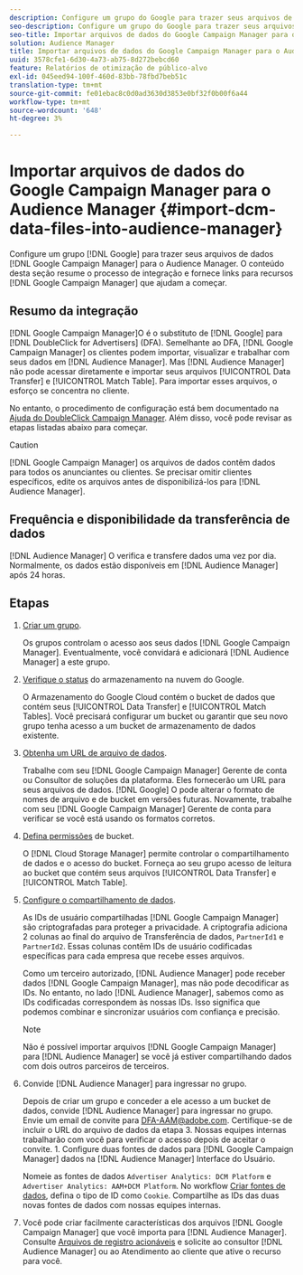 ```yaml
---
description: Configure um grupo do Google para trazer seus arquivos de dados do Google Campaign Manager para o Audience Manager. O conteúdo desta seção resume o processo de integração e fornece links para os recursos do Google Campaign Manager para ajudar você a começar.
seo-description: Configure um grupo do Google para trazer seus arquivos de dados do Google Campaign Manager para o Audience Manager. O conteúdo desta seção resume o processo de integração e fornece links para os recursos do Google Campaign Manager para ajudar você a começar.
seo-title: Importar arquivos de dados do Google Campaign Manager para o Audience Manager
solution: Audience Manager
title: Importar arquivos de dados do Google Campaign Manager para o Audience Manager
uuid: 3578cfe1-6d30-4a73-ab75-8d272bebcd60
feature: Relatórios de otimização de público-alvo
exl-id: 045eed94-100f-460d-83bb-78fbd7beb51c
translation-type: tm+mt
source-git-commit: fe01ebac8c0d0ad3630d3853e0bf32f0b00f6a44
workflow-type: tm+mt
source-wordcount: '648'
ht-degree: 3%

---
```


# Importar arquivos de dados do Google Campaign Manager para o Audience Manager {#import-dcm-data-files-into-audience-manager}

Configure um grupo [!DNL Google] para trazer seus arquivos de dados [!DNL Google Campaign Manager] para o Audience Manager. O conteúdo desta seção resume o processo de integração e fornece links para recursos [!DNL Google Campaign Manager] que ajudam a começar.

## Resumo da integração

[!DNL Google Campaign Manager]O é o substituto de [!DNL Google] para [!DNL DoubleClick for Advertisers] (DFA). Semelhante ao DFA, [!DNL Google Campaign Manager] os clientes podem importar, visualizar e trabalhar com seus dados em [!DNL Audience Manager]. Mas [!DNL Audience Manager] não pode acessar diretamente e importar seus arquivos [!UICONTROL Data Transfer] e [!UICONTROL Match Table]. Para importar esses arquivos, o esforço se concentra no cliente.

No entanto, o procedimento de configuração está bem documentado na [Ajuda do DoubleClick Campaign Manager](https://support.google.com/dcm/partner/answer/2941575?hl=en&amp;ref_topic=6107456). Além disso, você pode revisar as etapas listadas abaixo para começar.

>[!CAUTION]
>
>[!DNL Google Campaign Manager] os arquivos de dados contêm dados para todos os anunciantes ou clientes. Se precisar omitir clientes específicos, edite os arquivos antes de disponibilizá-los para [!DNL Audience Manager].

## Frequência e disponibilidade da transferência de dados

[!DNL Audience Manager] O verifica e transfere dados uma vez por dia. Normalmente, os dados estão disponíveis em [!DNL Audience Manager] após 24 horas.

## Etapas

1. [Criar um grupo](https://support.google.com/dcm/partner/answer/3370419?hl=en&amp;ref_topic=6107456).

   Os grupos controlam o acesso aos seus dados [!DNL Google Campaign Manager]. Eventualmente, você convidará e adicionará [!DNL Audience Manager] a este grupo.

1. [Verifique o status](https://support.google.com/dcm/partner/answer/3370481?hl=en&amp;ref_topic=6107456) do armazenamento na nuvem do Google.

   O Armazenamento do Google Cloud contém o bucket de dados que contém seus [!UICONTROL Data Transfer] e [!UICONTROL Match Tables]. Você precisará configurar um bucket ou garantir que seu novo grupo tenha acesso a um bucket de armazenamento de dados existente.

1. [Obtenha um URL de arquivo de dados](https://support.google.com/dcm/partner/answer/3370482?hl=en&amp;ref_topic=6107456).

   Trabalhe com seu [!DNL Google Campaign Manager] Gerente de conta ou Consultor de soluções da plataforma. Eles fornecerão um URL para seus arquivos de dados. [!DNL Google] O pode alterar o formato de nomes de arquivo e de bucket em versões futuras. Novamente, trabalhe com seu [!DNL Google Campaign Manager] Gerente de conta para verificar se você está usando os formatos corretos.

1. [Defina permissões](https://cloud.google.com/storage/docs/cloud-console?csw=1#_bucketpermission) de bucket.

   O [!DNL Cloud Storage Manager] permite controlar o compartilhamento de dados e o acesso do bucket. Forneça ao seu grupo acesso de leitura ao bucket que contém seus arquivos [!UICONTROL Data Transfer] e [!UICONTROL Match Table].

1. [Configure o compartilhamento de dados](https://support.google.com/dcm/partner/answer/6206106?hl=en).

   As IDs de usuário compartilhadas [!DNL Google Campaign Manager] são criptografadas para proteger a privacidade. A criptografia adiciona 2 colunas ao final do arquivo de Transferência de dados, `PartnerId1` e `PartnerId2`. Essas colunas contêm IDs de usuário codificadas específicas para cada empresa que recebe esses arquivos.

   Como um terceiro autorizado, [!DNL Audience Manager] pode receber dados [!DNL Google Campaign Manager], mas não pode decodificar as IDs. No entanto, no lado [!DNL Audience Manager], sabemos como as IDs codificadas correspondem às nossas IDs. Isso significa que podemos combinar e sincronizar usuários com confiança e precisão.

   >[!NOTE]
   >Não é possível importar arquivos [!DNL Google Campaign Manager] para [!DNL Audience Manager] se você já estiver compartilhando dados com dois outros parceiros de terceiros.

1. Convide [!DNL Audience Manager] para ingressar no grupo.

   Depois de criar um grupo e conceder a ele acesso a um bucket de dados, convide [!DNL Audience Manager] para ingressar no grupo. Envie um email de convite para DFA-AAM@adobe.com. Certifique-se de incluir o URL do arquivo de dados da etapa 3. Nossas equipes internas trabalharão com você para verificar o acesso depois de aceitar o convite. 1. Configure duas fontes de dados para [!DNL Google Campaign Manager] dados na [!DNL Audience Manager] Interface do Usuário.

   Nomeie as fontes de dados `Advertiser Analytics: DCM Platform` e `Advertiser Analytics: AAM+DCM Platform`. No workflow [Criar fontes de dados](../../../features/manage-datasources.md#create-data-source), defina o tipo de ID como `Cookie`. Compartilhe as IDs das duas novas fontes de dados com nossas equipes internas.

1. Você pode criar facilmente características dos arquivos [!DNL Google Campaign Manager] que você importa para [!DNL Audience Manager]. Consulte [Arquivos de registro acionáveis](../../../integration/media-data-integration/actionable-log-files.md) e solicite ao consultor [!DNL Audience Manager] ou ao Atendimento ao cliente que ative o recurso para você.
